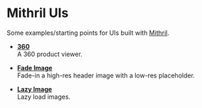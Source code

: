 # Mithril UIs

Some examples/starting points for UIs built with [Mithril](https://github.com/lhorie/mithril.js).

- **[360](public/360)**  
A 360 product viewer.

- **[Fade Image](public/fade-image)**  
Fade-in a high-res header image with a low-res placeholder.

- **[Lazy Image](public/lazy-image)**  
Lazy load images.
